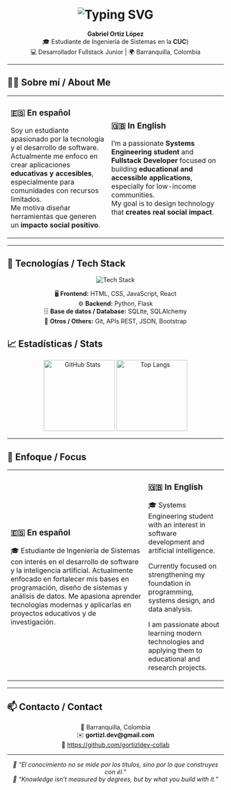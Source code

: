 <!-- Encabezado animado -->
<h1 align="center">
  <img src="https://readme-typing-svg.herokuapp.com?font=Poppins&weight=600&size=45&duration=3000&pause=1000&color=0078D4&center=true&vCenter=true&width=435&lines=👋+¡Hola!;👋+Hello!;Welcome+to+my+profile!;¡Bienvenido+a+mi+perfil!" alt="Typing SVG" />
</h1>

<p align="center">
  <strong>Gabriel Ortiz López</strong><br>
  🎓 Estudiante de Ingeniería de Sistemas en la <b>CUC</b>)<br>
  💻 Desarrollador Fullstack Junior | 🌍 Barranquilla, Colombia
</p>

---

## 🧑‍💻 Sobre mí / About Me
<table>
<tr>
<td>

### 🇪🇸 En español
Soy un estudiante apasionado por la tecnología y el desarrollo de software.  
Actualmente me enfoco en crear aplicaciones **educativas y accesibles**, especialmente para comunidades con recursos limitados.  
Me motiva diseñar herramientas que generen un **impacto social positivo**.

</td>
<td>

### 🇬🇧 In English
I’m a passionate **Systems Engineering student** and **Fullstack Developer** focused on building **educational and accessible applications**, especially for low-income communities.  
My goal is to design technology that **creates real social impact**.

</td>
</tr>
</table>

---

## 🚀 Tecnologías / Tech Stack
<p align="center">
  <img src="https://skillicons.dev/icons?i=html,css,js,react,python,flask,sqlite,bootstrap,git" alt="Tech Stack" />
</p>

<p align="center">
  🖥️ <b>Frontend:</b> HTML, CSS, JavaScript, React <br>
  ⚙️ <b>Backend:</b> Python, Flask <br>
  🗄️ <b>Base de datos / Database:</b> SQLite, SQLAlchemy <br>
  🔧 <b>Otros / Others:</b> Git, APIs REST, JSON, Bootstrap
</p>


## 📈 Estadísticas / Stats
<p align="center">
  <img src="https://github-readme-stats.vercel.app/api?username=TU-USUARIO&show_icons=true&theme=radical" alt="GitHub Stats" height="165"/>
  <img src="https://github-readme-stats.vercel.app/api/top-langs/?username=TU-USUARIO&layout=compact&theme=radical" alt="Top Langs" height="165"/>
</p>

---

## 🎯 Enfoque / Focus
<table>
<tr>
<td>

### 🇪🇸 En español
🎓 Estudiante de Ingeniería de Sistemas con interés en el desarrollo de software y la inteligencia artificial.
Actualmente enfocado en fortalecer mis bases en programación, diseño de sistemas y análisis de datos.
Me apasiona aprender tecnologías modernas y aplicarlas en proyectos educativos y de investigación.

</td>
<td>

### 🇬🇧 In English

🎓 Systems Engineering student with an interest in software development and artificial intelligence.

Currently focused on strengthening my foundation in programming, systems design, and data analysis.

I am passionate about learning modern technologies and applying them to educational and research projects.

</td>
</tr>
</table>

---

## 📫 Contacto / Contact
<p align="center">
📍 Barranquilla, Colombia  
<br>✉️ <b>gortizl.dev@gmail.com</b>  
<br>💼 <a href="[https://github.com/gortizldev-collab]">https://github.com/gortizldev-collab</a>
</p>

---

<p align="center">
  <i>💬 “El conocimiento no se mide por los títulos, sino por lo que construyes con él.”</i><br>
  <i>💬 “Knowledge isn’t measured by degrees, but by what you build with it.”</i>
</p>

